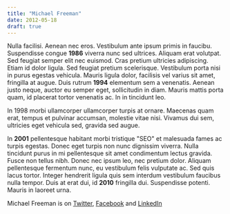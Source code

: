 ```yaml
---
title: "Michael Freeman"
date: 2012-05-18
draft: true
---
```


Nulla facilisi. Aenean nec eros. Vestibulum ante ipsum primis in faucibu. Suspendisse congue **1986** viverra nunc sed ultrices. Aliquam erat volutpat. Sed feugiat semper elit nec euismod. Cras pretium ultricies adipiscing. Etiam id dolor ligula. Sed feugiat pretium scelerisque. Vestibulum porta nisi in purus egestas vehicula. Mauris ligula dolor, facilisis vel varius sit amet, fringilla at augue. Duis rutrum **1994** elementum sem a venenatis. Aenean justo neque, auctor eu semper eget, sollicitudin in diam. Mauris mattis porta quam, id placerat tortor venenatis ac. In in tincidunt leo.

In 1998 morbi ullamcorper ullamcorper turpis at ornare. Maecenas quam erat, tempus et pulvinar accumsan, molestie vitae nisi. Vivamus dui sem, ultricies eget vehicula sed, gravida sed augue.

In **2001** pellentesque habitant morbi tristique "SEO" et malesuada fames ac turpis egestas. Donec eget turpis non nunc dignissim viverra. Nulla tincidunt purus in mi pellentesque sit amet condimentum lectus gravida. Fusce non tellus nibh. Donec nec ipsum leo, nec pretium dolor. Aliquam pellentesque fermentum nunc, eu vestibulum felis vulputate ac. Sed quis lacus tortor. Integer hendrerit ligula quis sem interdum vestibulum faucibus nulla tempor. Duis at erat dui, id **2010** fringilla dui. Suspendisse potenti. Mauris in laoreet urna.

Michael Freeman is on [Twitter](#), [Facebook](#) and [LinkedIn](#)
